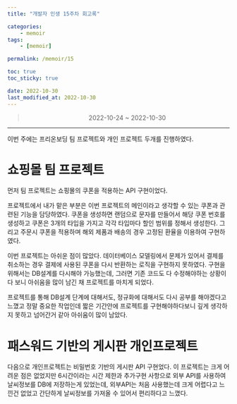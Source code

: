 ```yaml
---
title: "개발자 인생 15주차 회고록"

categories:
    - memoir
tags:
    - [memoir]

permalink: /memoir/15

toc: true
toc_sticky: true

date: 2022-10-30
last_modified_at: 2022-10-30
---
```


> <center> 2022-10-24 ~ 2022-10-30 </center>

---

이번 주에는 프리온보딩 팀 프로젝트와 개인 프로젝트 두개를 진행하였다.


# 쇼핑몰 팀 프로젝트

먼저 팀 프로젝트는 쇼핑몰의 쿠폰을 적용하는 API 구현이었다. 

프로젝트에서 내가 맡은 부분은 이번 프로젝트의 메인이라고 생각할 수 있는 쿠폰과 관련된 기능을 담당하였다. 쿠폰을 생성하면 랜덤으로 문자를 만들어서 해당 쿠폰 번호를 생성하고 쿠폰은 3개의 타입을 가지고 각각 타입마다 할인 범위를 정해서 생성한다. 그리고 주문시 쿠폰을 적용하며 해외 제품과 배송의 경우 고정된 환율을 이용하여 구현하였다.

이번 프로젝트는 아쉬운 점이 많았다. 데이터베이스 모델링에서 문제가 있어서 결제를 취소하는 경우 결제에 사용된 쿠폰을 다시 반환하는 로직을 구현하지 못하였다. 구현을 위해서는 DB설계를 다시해야 가능했는데, 그러면 기존 코드도 다 수정해야하는 상황이다 보니 아쉬움을 많이 남긴 채 프로젝트를 마치게 되었다.

프로젝트를 통해 DB설계 단계에 대해서도, 정규화에 대해서도 다시 공부를 해야겠다고 느꼈고 정말 중요한 작업인데 짧은 기간안에 프로젝트를 구현해야하다보니 깊게 생각하지 못하고 넘어간거 같아 아쉬움이 많이 남았다.

# 패스워드 기반의 게시판 개인프로젝트

다음으로 개인프로젝트는 비밀번호 기반의 게시판 API 구현었다. 이 프로젝트는 크게 어려운 점은 없었지만 6시간이라는 시간 제한과 추가구현 사항으로 외부 API를 사용하여 날씨정보를 DB에 저장하는게 있었는데, 외부API는 처음 사용했는데 크게 어렵다고 느낀건 없었고 간단하게 날씨정보를 가져올 수 있어서 편리하다고 느꼈다.